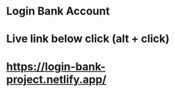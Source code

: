 # Login Bank Account

# Live link below click (alt + click)

# https://login-bank-project.netlify.app/
